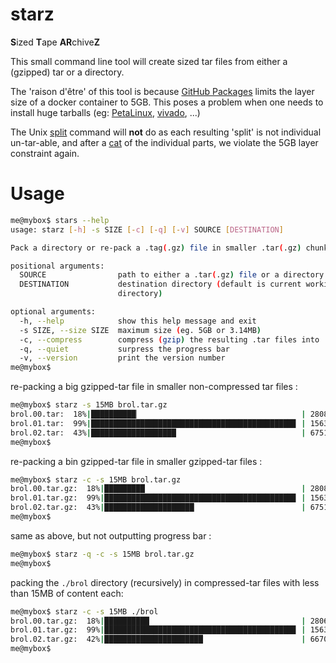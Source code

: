 # starz
**S**ized **T**ape **AR**chive**Z**

This small command line tool will create sized tar files from either a (gzipped) tar or a directory.

The 'raison d'être' of this tool is because [GitHub Packages](https://github.com/features/packages) limits the layer size of a docker container to 5GB.
This poses a problem when one needs to install huge tarballs (eg: [PetaLinux](https://www.xilinx.com/support/download/index.html/content/xilinx/en/downloadNav/embedded-design-tools.html), [vivado](https://www.xilinx.com/support/download.html), ...)

The Unix [split](https://www.man7.org/linux/man-pages/man1/split.1.html) command will **not** do as each resulting 'split' is not individual un-tar-able, and after a [cat](https://www.man7.org/linux/man-pages/man1/cat.1.html) of the individual parts, we violate the 5GB layer constraint again.

# Usage

```sh
me@mybox$ stars --help
usage: starz [-h] -s SIZE [-c] [-q] [-v] SOURCE [DESTINATION]

Pack a directory or re-pack a .tag(.gz) file in smaller .tar(.gz) chunks.

positional arguments:
  SOURCE                path to either a .tar(.gz) file or a directory
  DESTINATION           destination directory (default is current working
                        directory)

optional arguments:
  -h, --help            show this help message and exit
  -s SIZE, --size SIZE  maximum size (eg. 5GB or 3.14MB)
  -c, --compress        compress (gzip) the resulting .tar files into .tar.gz
  -q, --quiet           surpress the progress bar
  -v, --version         print the version number
me@mybox$
```

re-packing a big gzipped-tar file in smaller non-compressed tar files :

```sh
me@mybox$ starz -s 15MB brol.tar.gz
brol.00.tar:  18%|██████████▏                                    | 2808448/15728640 [00:00<00:00, 30900007.82 Bytes/s]
brol.01.tar:  99%|█████████████████████████████████████████████▊ | 15633123/15728640 [00:00<00:00, 223312287.21 Bytes/s]
brol.02.tar:  43%|███████████████████                            | 6751263/15728640 [00:00<00:00, 151304825.55 Bytes/s]
me@mybox$ 
```

re-packing a bin gzipped-tar file in smaller gzipped-tar files :

```sh
me@mybox$ starz -c -s 15MB brol.tar.gz
brol.00.tar.gz:  18%|█████████                                   | 2808448/15728640 [00:00<00:00, 15074267.28 Bytes/s]
brol.01.tar.gz:  99%|██████████████████████████████████████████▊ | 15633123/15728640 [00:00<00:00, 28904606.23 Bytes/s]
brol.02.tar.gz:  43%|████████████████████                        | 6751263/15728640 [00:00<00:00, 22257806.94 Bytes/s]
me@mybox$ 
```

same as above, but not outputting progress bar :

```sh
me@mybox$ starz -q -c -s 15MB brol.tar.gz
me@mybox$ 
```

packing the `./brol` directory (recursively) in compressed-tar files with less than 15MB of content each:

```sh
me@mybox$ starz -c -s 15MB ./brol
brol.00.tar.gz:  18%|██████████                                  | 2806662/15728640 [00:00<00:00, 23235008.17Bytes/s]
brol.01.tar.gz:  99%|██████████████████████████████████████████▊ | 15633123/15728640 [00:00<00:00, 29858975.05Bytes/s]
brol.02.tar.gz:  42%|██████████████████████                      | 6670566/15728640 [00:00<00:00, 24173956.85Bytes/s]
me@mybox$ 
```


